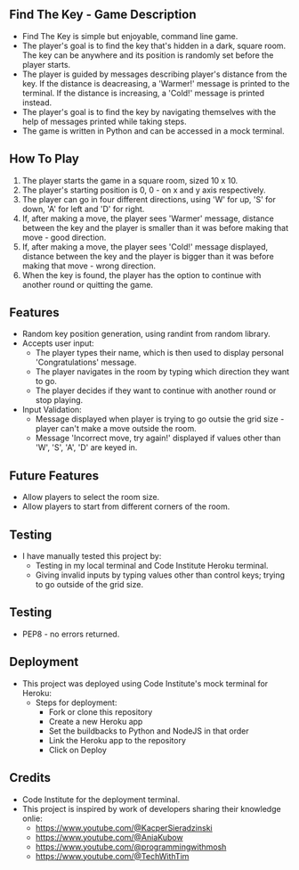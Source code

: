 
## Find The Key - Game Description

- Find The Key is simple but enjoyable, command line game.
- The player's goal is to find the key that's hidden in a dark, square room. The key can be anywhere and its position is randomly set before the player starts.
- The player is guided by messages describing player's distance from the key. If the distance is deacreasing, a 'Warmer!' message is printed to the terminal. If the distance is increasing, a 'Cold!' message is printed instead.
- The player's goal is to find the key by navigating themselves with the help of messages printed while taking steps.
- The game is written in Python and can be accessed in a mock terminal.


## How To Play

1. The player starts the game in a square room, sized 10 x 10.
2. The player's starting position is 0, 0 - on x and y axis respectively.
3. The player can go in four different directions, using 'W' for up, 'S' for down, 'A' for left and 'D' for right.
4. If, after making a move, the player sees 'Warmer' message, distance between the key and the player is smaller than it was before making that move - good direction.
5. If, after making a move, the player sees 'Cold!' message displayed, distance between the key and the player is bigger than it was before making that move - wrong direction.
6. When the key is found, the player has the option to continue with another round or quitting the game.

## Features

- Random key position generation, using randint from random library.
- Accepts user input:
    - The player types their name, which is then used to display personal 'Congratulations' message.
    - The player navigates in the room by typing which direction they want to go.
    - The player decides if they want to continue with another round or stop playing.
- Input Validation:
    - Message displayed when player is trying to go outsie the grid size - player can't make a move outside the room.
    - Message 'Incorrect move, try again!' displayed if values other than 'W', 'S', 'A', 'D' are keyed in.

## Future Features

- Allow players to select the room size.
- Allow players to start from different corners of the room.

## Testing

- I have manually tested this project by:
    - Testing in my local terminal and Code Institute Heroku terminal.
    - Giving invalid inputs by typing values other than control keys; trying to go outside of the grid size.

## Testing

- PEP8 - no errors returned.

## Deployment

- This project was deployed using Code Institute's mock terminal for Heroku:
    - Steps for deployment:
        - Fork or clone this repository
        - Create a new Heroku app
        - Set the buildbacks to Python and NodeJS in that order
        - Link the Heroku app to the repository
        - Click on Deploy

## Credits

- Code Institute for the deployment terminal.
- This project is inspired by work of developers sharing their knowledge onlie:
    - https://www.youtube.com/@KacperSieradzinski
    - https://www.youtube.com/@AniaKubow
    - https://www.youtube.com/@programmingwithmosh
    - https://www.youtube.com/@TechWithTim
